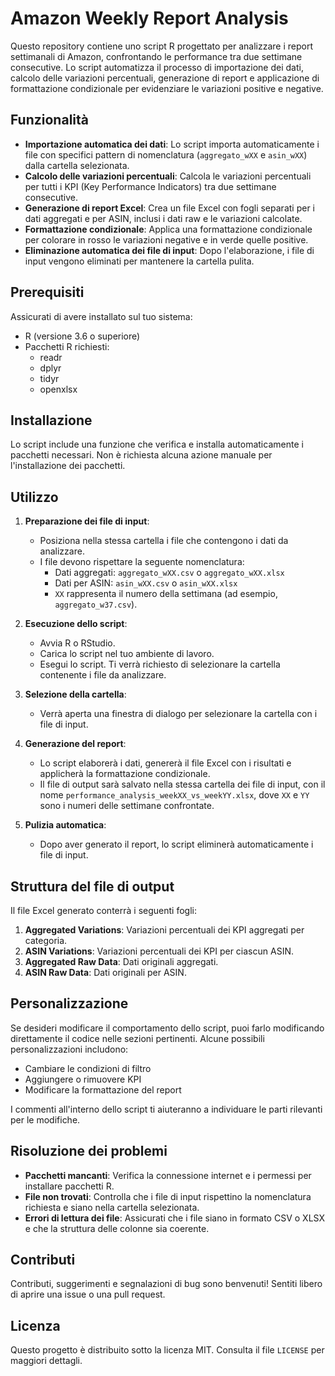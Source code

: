 # Amazon Weekly Report Analysis

Questo repository contiene uno script R progettato per analizzare i report settimanali di Amazon, confrontando le performance tra due settimane consecutive. Lo script automatizza il processo di importazione dei dati, calcolo delle variazioni percentuali, generazione di report e applicazione di formattazione condizionale per evidenziare le variazioni positive e negative.

## Funzionalità

- **Importazione automatica dei dati**: Lo script importa automaticamente i file con specifici pattern di nomenclatura (`aggregato_wXX` e `asin_wXX`) dalla cartella selezionata.
- **Calcolo delle variazioni percentuali**: Calcola le variazioni percentuali per tutti i KPI (Key Performance Indicators) tra due settimane consecutive.
- **Generazione di report Excel**: Crea un file Excel con fogli separati per i dati aggregati e per ASIN, inclusi i dati raw e le variazioni calcolate.
- **Formattazione condizionale**: Applica una formattazione condizionale per colorare in rosso le variazioni negative e in verde quelle positive.
- **Eliminazione automatica dei file di input**: Dopo l'elaborazione, i file di input vengono eliminati per mantenere la cartella pulita.

## Prerequisiti

Assicurati di avere installato sul tuo sistema:

- R (versione 3.6 o superiore)
- Pacchetti R richiesti:
  - readr
  - dplyr
  - tidyr
  - openxlsx

## Installazione

Lo script include una funzione che verifica e installa automaticamente i pacchetti necessari. Non è richiesta alcuna azione manuale per l'installazione dei pacchetti.

## Utilizzo

1. **Preparazione dei file di input**:
   - Posiziona nella stessa cartella i file che contengono i dati da analizzare.
   - I file devono rispettare la seguente nomenclatura:
     - Dati aggregati: `aggregato_wXX.csv` o `aggregato_wXX.xlsx`
     - Dati per ASIN: `asin_wXX.csv` o `asin_wXX.xlsx`
     - `XX` rappresenta il numero della settimana (ad esempio, `aggregato_w37.csv`).

2. **Esecuzione dello script**:
   - Avvia R o RStudio.
   - Carica lo script nel tuo ambiente di lavoro.
   - Esegui lo script. Ti verrà richiesto di selezionare la cartella contenente i file da analizzare.

3. **Selezione della cartella**:
   - Verrà aperta una finestra di dialogo per selezionare la cartella con i file di input.

4. **Generazione del report**:
   - Lo script elaborerà i dati, genererà il file Excel con i risultati e applicherà la formattazione condizionale.
   - Il file di output sarà salvato nella stessa cartella dei file di input, con il nome `performance_analysis_weekXX_vs_weekYY.xlsx`, dove `XX` e `YY` sono i numeri delle settimane confrontate.

5. **Pulizia automatica**:
   - Dopo aver generato il report, lo script eliminerà automaticamente i file di input.

## Struttura del file di output

Il file Excel generato conterrà i seguenti fogli:

1. **Aggregated Variations**: Variazioni percentuali dei KPI aggregati per categoria.
2. **ASIN Variations**: Variazioni percentuali dei KPI per ciascun ASIN.
3. **Aggregated Raw Data**: Dati originali aggregati.
4. **ASIN Raw Data**: Dati originali per ASIN.

## Personalizzazione

Se desideri modificare il comportamento dello script, puoi farlo modificando direttamente il codice nelle sezioni pertinenti. Alcune possibili personalizzazioni includono:

- Cambiare le condizioni di filtro
- Aggiungere o rimuovere KPI
- Modificare la formattazione del report

I commenti all'interno dello script ti aiuteranno a individuare le parti rilevanti per le modifiche.

## Risoluzione dei problemi

- **Pacchetti mancanti**: Verifica la connessione internet e i permessi per installare pacchetti R.
- **File non trovati**: Controlla che i file di input rispettino la nomenclatura richiesta e siano nella cartella selezionata.
- **Errori di lettura dei file**: Assicurati che i file siano in formato CSV o XLSX e che la struttura delle colonne sia coerente.

## Contributi

Contributi, suggerimenti e segnalazioni di bug sono benvenuti! Sentiti libero di aprire una issue o una pull request.

## Licenza

Questo progetto è distribuito sotto la licenza MIT. Consulta il file `LICENSE` per maggiori dettagli.

